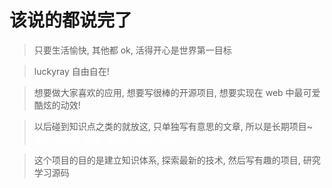 # 该说的都说完了

> 只要生活愉快, 其他都 ok, 活得开心是世界第一目标

> luckyray 自由自在!

> 想要做大家喜欢的应用, 想要写很棒的开源项目, 想要实现在 web 中最可爱酷炫的动效!

> 以后碰到知识点之类的就放这, 只单独写有意思的文章, 所以是长期项目~ <font color="white">就按照计划走, 调整, 想尽办法绝不放弃!</font>

> 这个项目的目的是建立知识体系, 探索最新的技术, 然后写有趣的项目, 研究学习源码

